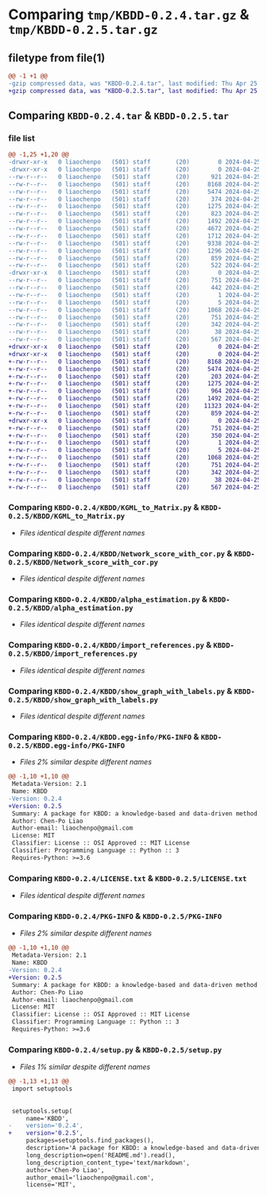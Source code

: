 # Comparing `tmp/KBDD-0.2.4.tar.gz` & `tmp/KBDD-0.2.5.tar.gz`

## filetype from file(1)

```diff
@@ -1 +1 @@
-gzip compressed data, was "KBDD-0.2.4.tar", last modified: Thu Apr 25 18:35:44 2024, max compression
+gzip compressed data, was "KBDD-0.2.5.tar", last modified: Thu Apr 25 18:57:30 2024, max compression
```

## Comparing `KBDD-0.2.4.tar` & `KBDD-0.2.5.tar`

### file list

```diff
@@ -1,25 +1,20 @@
-drwxr-xr-x   0 liaochenpo   (501) staff       (20)        0 2024-04-25 18:35:44.891599 KBDD-0.2.4/
-drwxr-xr-x   0 liaochenpo   (501) staff       (20)        0 2024-04-25 18:35:44.890009 KBDD-0.2.4/KBDD/
--rw-r--r--   0 liaochenpo   (501) staff       (20)      921 2024-04-25 08:44:54.000000 KBDD-0.2.4/KBDD/EGtest.py
--rw-r--r--   0 liaochenpo   (501) staff       (20)     8168 2024-04-25 16:37:55.000000 KBDD-0.2.4/KBDD/KGML_to_Matrix.py
--rw-r--r--   0 liaochenpo   (501) staff       (20)     5474 2024-04-25 08:57:54.000000 KBDD-0.2.4/KBDD/Network_score_with_cor.py
--rw-r--r--   0 liaochenpo   (501) staff       (20)      374 2024-04-25 18:35:39.000000 KBDD-0.2.4/KBDD/__init__.py
--rw-r--r--   0 liaochenpo   (501) staff       (20)     1275 2024-04-25 18:12:10.000000 KBDD-0.2.4/KBDD/alpha_estimation.py
--rw-r--r--   0 liaochenpo   (501) staff       (20)      823 2024-04-25 08:49:49.000000 KBDD-0.2.4/KBDD/connect_adj_set.py
--rw-r--r--   0 liaochenpo   (501) staff       (20)     1492 2024-04-25 17:58:42.000000 KBDD-0.2.4/KBDD/import_references.py
--rw-r--r--   0 liaochenpo   (501) staff       (20)     4672 2024-04-25 08:48:06.000000 KBDD-0.2.4/KBDD/left_adj.py
--rw-r--r--   0 liaochenpo   (501) staff       (20)     1712 2024-04-25 08:57:38.000000 KBDD-0.2.4/KBDD/net_gen.py
--rw-r--r--   0 liaochenpo   (501) staff       (20)     9338 2024-04-25 18:34:51.000000 KBDD-0.2.4/KBDD/pns_construction.py
--rw-r--r--   0 liaochenpo   (501) staff       (20)     1296 2024-04-25 08:46:18.000000 KBDD-0.2.4/KBDD/rightmost_adj.py
--rw-r--r--   0 liaochenpo   (501) staff       (20)      859 2024-04-25 08:52:05.000000 KBDD-0.2.4/KBDD/show_graph_with_labels.py
--rw-r--r--   0 liaochenpo   (501) staff       (20)      522 2024-04-25 08:59:54.000000 KBDD-0.2.4/KBDD/truncated_power_law.py
-drwxr-xr-x   0 liaochenpo   (501) staff       (20)        0 2024-04-25 18:35:44.890939 KBDD-0.2.4/KBDD.egg-info/
--rw-r--r--   0 liaochenpo   (501) staff       (20)      751 2024-04-25 18:35:44.000000 KBDD-0.2.4/KBDD.egg-info/PKG-INFO
--rw-r--r--   0 liaochenpo   (501) staff       (20)      442 2024-04-25 18:35:44.000000 KBDD-0.2.4/KBDD.egg-info/SOURCES.txt
--rw-r--r--   0 liaochenpo   (501) staff       (20)        1 2024-04-25 18:35:44.000000 KBDD-0.2.4/KBDD.egg-info/dependency_links.txt
--rw-r--r--   0 liaochenpo   (501) staff       (20)        5 2024-04-25 18:35:44.000000 KBDD-0.2.4/KBDD.egg-info/top_level.txt
--rw-r--r--   0 liaochenpo   (501) staff       (20)     1068 2024-04-25 09:12:48.000000 KBDD-0.2.4/LICENSE.txt
--rw-r--r--   0 liaochenpo   (501) staff       (20)      751 2024-04-25 18:35:44.891279 KBDD-0.2.4/PKG-INFO
--rw-r--r--   0 liaochenpo   (501) staff       (20)      342 2024-04-25 09:04:43.000000 KBDD-0.2.4/README.md
--rw-r--r--   0 liaochenpo   (501) staff       (20)       38 2024-04-25 18:35:44.891678 KBDD-0.2.4/setup.cfg
--rw-r--r--   0 liaochenpo   (501) staff       (20)      567 2024-04-25 18:35:43.000000 KBDD-0.2.4/setup.py
+drwxr-xr-x   0 liaochenpo   (501) staff       (20)        0 2024-04-25 18:57:30.143465 KBDD-0.2.5/
+drwxr-xr-x   0 liaochenpo   (501) staff       (20)        0 2024-04-25 18:57:30.141960 KBDD-0.2.5/KBDD/
+-rw-r--r--   0 liaochenpo   (501) staff       (20)     8168 2024-04-25 16:37:55.000000 KBDD-0.2.5/KBDD/KGML_to_Matrix.py
+-rw-r--r--   0 liaochenpo   (501) staff       (20)     5474 2024-04-25 08:57:54.000000 KBDD-0.2.5/KBDD/Network_score_with_cor.py
+-rw-r--r--   0 liaochenpo   (501) staff       (20)      203 2024-04-25 18:53:41.000000 KBDD-0.2.5/KBDD/__init__.py
+-rw-r--r--   0 liaochenpo   (501) staff       (20)     1275 2024-04-25 18:12:10.000000 KBDD-0.2.5/KBDD/alpha_estimation.py
+-rw-r--r--   0 liaochenpo   (501) staff       (20)      964 2024-04-25 18:57:13.000000 KBDD-0.2.5/KBDD/deviation_calculation.py
+-rw-r--r--   0 liaochenpo   (501) staff       (20)     1492 2024-04-25 17:58:42.000000 KBDD-0.2.5/KBDD/import_references.py
+-rw-r--r--   0 liaochenpo   (501) staff       (20)    11323 2024-04-25 18:53:31.000000 KBDD-0.2.5/KBDD/pns_construction.py
+-rw-r--r--   0 liaochenpo   (501) staff       (20)      859 2024-04-25 08:52:05.000000 KBDD-0.2.5/KBDD/show_graph_with_labels.py
+drwxr-xr-x   0 liaochenpo   (501) staff       (20)        0 2024-04-25 18:57:30.142900 KBDD-0.2.5/KBDD.egg-info/
+-rw-r--r--   0 liaochenpo   (501) staff       (20)      751 2024-04-25 18:57:30.000000 KBDD-0.2.5/KBDD.egg-info/PKG-INFO
+-rw-r--r--   0 liaochenpo   (501) staff       (20)      350 2024-04-25 18:57:30.000000 KBDD-0.2.5/KBDD.egg-info/SOURCES.txt
+-rw-r--r--   0 liaochenpo   (501) staff       (20)        1 2024-04-25 18:57:30.000000 KBDD-0.2.5/KBDD.egg-info/dependency_links.txt
+-rw-r--r--   0 liaochenpo   (501) staff       (20)        5 2024-04-25 18:57:30.000000 KBDD-0.2.5/KBDD.egg-info/top_level.txt
+-rw-r--r--   0 liaochenpo   (501) staff       (20)     1068 2024-04-25 09:12:48.000000 KBDD-0.2.5/LICENSE.txt
+-rw-r--r--   0 liaochenpo   (501) staff       (20)      751 2024-04-25 18:57:30.143177 KBDD-0.2.5/PKG-INFO
+-rw-r--r--   0 liaochenpo   (501) staff       (20)      342 2024-04-25 09:04:43.000000 KBDD-0.2.5/README.md
+-rw-r--r--   0 liaochenpo   (501) staff       (20)       38 2024-04-25 18:57:30.143542 KBDD-0.2.5/setup.cfg
+-rw-r--r--   0 liaochenpo   (501) staff       (20)      567 2024-04-25 18:57:25.000000 KBDD-0.2.5/setup.py
```

### Comparing `KBDD-0.2.4/KBDD/KGML_to_Matrix.py` & `KBDD-0.2.5/KBDD/KGML_to_Matrix.py`

 * *Files identical despite different names*

### Comparing `KBDD-0.2.4/KBDD/Network_score_with_cor.py` & `KBDD-0.2.5/KBDD/Network_score_with_cor.py`

 * *Files identical despite different names*

### Comparing `KBDD-0.2.4/KBDD/alpha_estimation.py` & `KBDD-0.2.5/KBDD/alpha_estimation.py`

 * *Files identical despite different names*

### Comparing `KBDD-0.2.4/KBDD/import_references.py` & `KBDD-0.2.5/KBDD/import_references.py`

 * *Files identical despite different names*

### Comparing `KBDD-0.2.4/KBDD/show_graph_with_labels.py` & `KBDD-0.2.5/KBDD/show_graph_with_labels.py`

 * *Files identical despite different names*

### Comparing `KBDD-0.2.4/KBDD.egg-info/PKG-INFO` & `KBDD-0.2.5/KBDD.egg-info/PKG-INFO`

 * *Files 2% similar despite different names*

```diff
@@ -1,10 +1,10 @@
 Metadata-Version: 2.1
 Name: KBDD
-Version: 0.2.4
+Version: 0.2.5
 Summary: A package for KBDD: a knowledge-based and data-driven method for genetic network construction
 Author: Chen-Po Liao
 Author-email: liaochenpo@gmail.com
 License: MIT
 Classifier: License :: OSI Approved :: MIT License
 Classifier: Programming Language :: Python :: 3
 Requires-Python: >=3.6
```

### Comparing `KBDD-0.2.4/LICENSE.txt` & `KBDD-0.2.5/LICENSE.txt`

 * *Files identical despite different names*

### Comparing `KBDD-0.2.4/PKG-INFO` & `KBDD-0.2.5/PKG-INFO`

 * *Files 2% similar despite different names*

```diff
@@ -1,10 +1,10 @@
 Metadata-Version: 2.1
 Name: KBDD
-Version: 0.2.4
+Version: 0.2.5
 Summary: A package for KBDD: a knowledge-based and data-driven method for genetic network construction
 Author: Chen-Po Liao
 Author-email: liaochenpo@gmail.com
 License: MIT
 Classifier: License :: OSI Approved :: MIT License
 Classifier: Programming Language :: Python :: 3
 Requires-Python: >=3.6
```

### Comparing `KBDD-0.2.4/setup.py` & `KBDD-0.2.5/setup.py`

 * *Files 1% similar despite different names*

```diff
@@ -1,13 +1,13 @@
 import setuptools
 
 
 setuptools.setup(
     name='KBDD',
-    version='0.2.4',
+    version='0.2.5',
     packages=setuptools.find_packages(),
     description='A package for KBDD: a knowledge-based and data-driven method for genetic network construction',
     long_description=open('README.md').read(),
     long_description_content_type='text/markdown',
     author='Chen-Po Liao',
     author_email='liaochenpo@gmail.com',
     license='MIT',
```

